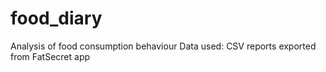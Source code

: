 # food_diary
Analysis of food consumption behaviour
Data used: CSV reports exported from FatSecret app
